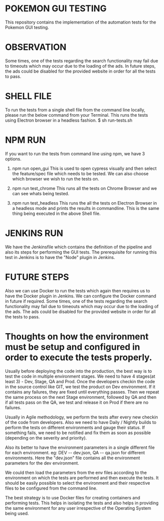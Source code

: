 # POKEMON GUI TESTING

This repository contains the implementation of the automation tests for the Pokemon GUI testing.

# OBSERVATION
Some times, one of the tests regarding the search functionality may fail due to timeouts which may occur due to the loading of the ads. In future steps, the ads could be disabled for the provided website in order for all the tests to pass.

# SHELL FILE
To run the tests from a single shell file from the command line locally, please run the below command from your Terminal. This runs the tests using Electron browser in a headless fashion.
$ sh run-tests.sh

# NPM RUN
If you want to run the tests from command line using npm, we have 3 options.
1. npm run open_gui 
This is used to open cypress visually and then select the feature/spec file which needs to be tested. We can also choose which browser we wish to run the tests on.

2. npm run test_chrome
This runs all the tests on Chrome Browser and we can see whats being tested.

3. npm run test_headless
This runs the all the tests on Electron Browser in a headless mode and prints the results in commandline. This is the same thing being executed in the above Shell file.

# JENKINS RUN
We have the Jenkinsfile which contains the definition of the pipeline and also its steps for performing the GUI tests. The prerequisite for running this test in Jenkins is to have the "Node" plugin in Jenkins. 

# FUTURE STEPS
Also we can use Docker to run the tests which again then requires us to have the Docker plugin in Jenkins. We can configure the Docker command in future if required.
Some times, one of the tests regarding the search functionality may fail due to timeouts which may occur due to the loading of the ads. The ads could be disabled for the provided website in order for all the tests to pass.

# Thoughts on how the environment must be setup and configured in order to execute the tests properly.

Usually before deploying the code into the production, the best way is to test the code in multiple environment stages. We need to have 4 stages(at least 3) - Dev, Stage, QA and Prod. Once the developers checkin the code in the source control like GIT, we test the product on Dev environment. If it contains any failures, they are fixed until everything passes. Then we repeat the same process on the next Stage environment, followed by QA and then if all tests pass on the QA, we test and release it on Prod if there are no failures.

Usually in Agile methodology, we perform the tests after every new checkin of the code from developers. Also we need to have Daily / Nightly builds to perform the tests on different environments and gauge their status. If something fails, we need to be notified and fix them as soon as possible (depending on the severity and priority).

Also its better to have the environment parameters in a single different file for each environment. 
eg: DEV -- dev.json, QA -- qa.json for different environments. 
Here the "dev.json" file contains all the environment parameters for the dev environment. 

We could then load the parameters from the env files according to the environment on which the tests are performed and then execute the tests. It should be easily possible to select the environment and their respective files to be configured from the command line.

The best strategy is to use Docker files for creating containers and performing tests. This helps in isolating the tests and also helps in providing the same environment for any user irrespective of the Operating System being used.
